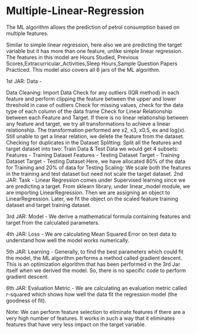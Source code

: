 # Multiple-Linear-Regression
The ML algorithm allows the prediction of petrol consumption based on multiple features.

Similar to simple linear regression, here also we are predicting the target variable but it has more than one feature, unlike simple linear regression. The features in this model are Hours Studied, Previous Scores,Extracurricular_Activities,Sleep Hours,Sample Question Papers Practiced. This model also covers all 6 jars of the ML algorithm.

1st JAR: Data -

Data Cleaning:
Import Data
Check for any outliers (IQR method) in each feature and perform clipping the feature between the upper and lower threshold in case of outliers
Check for missing values, check for the data type of each column of the data frame
Check for Linear Relationship between each Feature and Target. If there is no linear relationship between any feature and target, we try all transformations to achieve a linear relationship. The transformation performed are x2, x3, x0.5, ex and log(x). Still unable to get a linear relation, we delete the feature from the dataset.
Checking for duplicates in the Dataset
Splitting: Split all the features and target dataset into two: Train Data & Test Data we would get 4 subsets:
Features - Training Dataset
Features - Testing Dataset
Target - Training Dataset
Target - Testing Dataset Here, we have allocated 80% of the data for Training and 20% of data for Testing
Scaling: We scale both the features in the training and test dataset but need not scale the target dataset.
2nd JAR: Task - Linear Regression comes under Supervised learning since we are predicting a target. From sklearn library, under linear_model module, we are importing LinearRegression. Then we are assigning an object to LinearRegression. Later, we fit the object on the scaled feature training dataset and target training dataset.

3rd JAR: Model - We derive a mathematical formula containing features and target from the calculated parameters.

4th JAR: Loss - We are calculating Mean Squared Error on test data to understand how well the model works numerically.

5th JAR: Learning - Generally, to find the best parameters which could fit the model, the ML algorithm performs a method called gradient descent. This is an optimization algorithm that has been performed in the 3rd Jar itself when we derived the model. So, there is no specific code to perform gradient descent.

6th JAR: Evaluation Metric - We are calculating an evaluation metric called r-squared which shows how well the data fit the regression model (the goodness of fit).

Note: We can perform feature selection to eliminate features if there are a very high number of features. It works in such a way that it eliminates features that have very less impact on the target variable.
